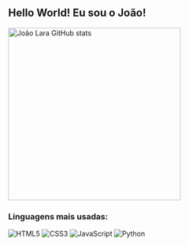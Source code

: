 ## Hello World!  Eu sou o João!

<!--- 
- 🔭 Trabalho com suporte técnico
- 🌱 Estudando Front-end e Design 
- 🎨 Ilustrador
- 😄 Pronouns: Ele/Dele
- 👾 Tecnologia e Arte 🖤
-->

<img src="https://github-readme-stats.vercel.app/api?username=JoaovLara&show_icons=true&theme=monokai" alt="João Lara GitHub stats" width="350">

### Linguagens mais usadas:

![HTML5](https://img.shields.io/badge/-HTML5-E34F26?logo=html5&logoColor=ffffff)
![CSS3](https://img.shields.io/badge/-CSS3-1572B6?logo=css3&logoColor=ffffff)
![JavaScript](https://img.shields.io/badge/-JavaScript-F7DF1E?logo=javascript&logoColor=000000)
![Python](https://img.shields.io/badge/-Python-3776AB?logo=python&logoColor=ffffff) 

